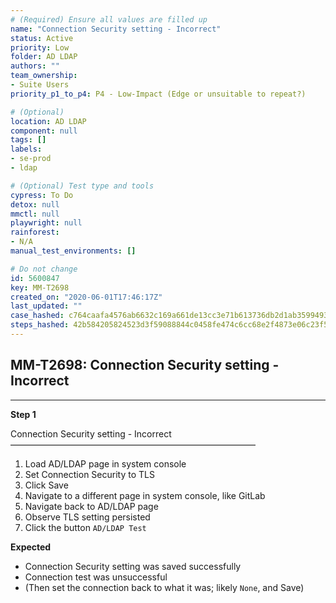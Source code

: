 ```yaml
---
# (Required) Ensure all values are filled up
name: "Connection Security setting - Incorrect"
status: Active
priority: Low
folder: AD LDAP
authors: ""
team_ownership: 
- Suite Users
priority_p1_to_p4: P4 - Low-Impact (Edge or unsuitable to repeat?)

# (Optional)
location: AD LDAP
component: null
tags: []
labels: 
- se-prod
- ldap

# (Optional) Test type and tools
cypress: To Do
detox: null
mmctl: null
playwright: null
rainforest: 
- N/A
manual_test_environments: []

# Do not change
id: 5600847
key: MM-T2698
created_on: "2020-06-01T17:46:17Z"
last_updated: ""
case_hashed: c764caafa4576ab6632c169a661de13cc3e71b613736db2d1ab35994937ed8ea5d47b4583d7e60bcf2526a2f36a6698f
steps_hashed: 42b584205824523d3f59088844c0458fe474c6cc68e2f4873e06c23f5a2d7933724992e56b92b8f2fb78b0be7711bf47
---
```


<!-- (Auto-generated) Based on frontmatter's "key" and "name" -->

## MM-T2698: Connection Security setting - Incorrect

---

**Step 1**

Connection Security setting - Incorrect\
————————————————————————————

1. Load AD/LDAP page in system console
2. Set Connection Security to TLS
3. Click Save
4. Navigate to a different page in system console, like GitLab
5. Navigate back to AD/LDAP page
6. Observe TLS setting persisted
7. Click the button `AD/LDAP Test`

**Expected**

- Connection Security setting was saved successfully
- Connection test was unsuccessful
- (Then set the connection back to what it was; likely `None`, and Save)
